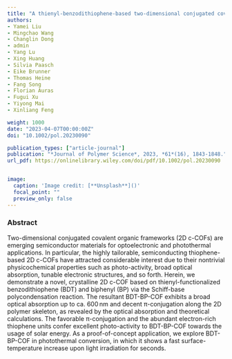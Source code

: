 ```yaml
---
title: "A thienyl-benzodithiophene-based two-dimensional conjugated covalent organic framework for fast photothermal conversion"
authors:
- Yamei Liu
- Mingchao Wang
- Changlin Dong
- admin
- Yang Lu
- Xing Huang
- Silvia Paasch
- Eike Brunner
- Thomas Heine
- Fang Song
- Florian Auras
- Fugui Xu
- Yiyong Mai
- Xinliang Feng

weight: 1000
date: "2023-04-07T00:00:00Z"
doi: "10.1002/pol.20230090"

publication_types: ["article-journal"]
publication: "*Journal of Polymer Science*, 2023, *61*(16), 1843-1848."
url_pdf: https://onlinelibrary.wiley.com/doi/pdf/10.1002/pol.20230090


image:
  caption: 'Image credit: [**Unsplash**]()'
  focal_point: ""
  preview_only: false
---
```


### Abstract 

Two-dimensional conjugated covalent organic frameworks (2D c-COFs) are emerging semiconductor materials for optoelectronic and photothermal applications. In particular, the highly tailorable, semiconducting thiophene-based 2D c-COFs have attracted considerable interest due to their nontrivial physicochemical properties such as photo-activity, broad optical absorption, tunable electronic structures, and so forth. Herein, we demonstrate a novel, crystalline 2D c-COF based on thienyl-functionalized benzodithiophene (BDT) and biphenyl (BP) via the Schiff-base polycondensation reaction. The resultant BDT-BP-COF exhibits a broad optical absorption up to ca. 600 nm and decent π-conjugation along the 2D polymer skeleton, as revealed by the optical absorption and theoretical calculations. The favorable π-conjugation and the abundant electron-rich thiophene units confer excellent photo-activity to BDT-BP-COF towards the usage of solar energy. As a proof-of-concept application, we explore BDT-BP-COF in photothermal conversion, in which it shows a fast surface-temperature increase upon light irradiation for seconds.
